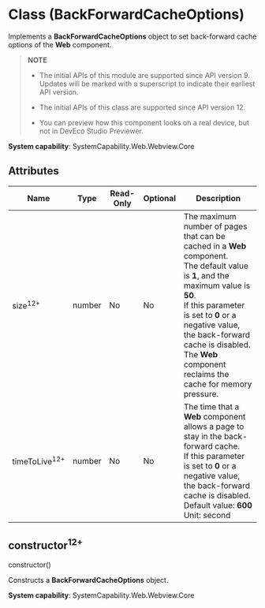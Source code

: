 # Class (BackForwardCacheOptions)
<!--Kit: ArkWeb-->
<!--Subsystem: Web-->
<!--Owner: @aohui-->
<!--Designer: @yaomingliu-->
<!--Tester: @ghiker-->
<!--Adviser: @HelloShuo-->

Implements a **BackForwardCacheOptions** object to set back-forward cache options of the **Web** component.

> **NOTE**
>
> - The initial APIs of this module are supported since API version 9. Updates will be marked with a superscript to indicate their earliest API version.
>
> - The initial APIs of this class are supported since API version 12.
>
> - You can preview how this component looks on a real device, but not in DevEco Studio Previewer.

**System capability**: SystemCapability.Web.Webview.Core

## Attributes

| Name| Type| Read-Only| Optional| Description|
|------|------|------|------|------|
| size<sup>12+</sup> | number | No| No| The maximum number of pages that can be cached in a **Web** component.<br>The default value is **1**, and the maximum value is **50**.<br>If this parameter is set to **0** or a negative value, the back-forward cache is disabled.<br>The **Web** component reclaims the cache for memory pressure.|
| timeToLive<sup>12+</sup> | number | No| No| The time that a **Web** component allows a page to stay in the back-forward cache.<br>If this parameter is set to **0** or a negative value, the back-forward cache is disabled.<br>Default value: **600**<br>Unit: second|

## constructor<sup>12+</sup>

constructor()

Constructs a **BackForwardCacheOptions** object.

**System capability**: SystemCapability.Web.Webview.Core

